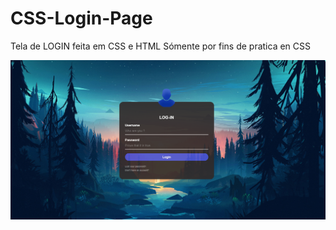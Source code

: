 # CSS-Login-Page
Tela de LOGIN feita em CSS e HTML 
Sómente por fins de pratica en CSS

![](https://github.com/IgorBayerl/CSS-Login-Page/blob/master/login.png)

